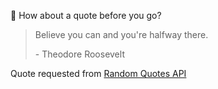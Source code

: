 📣 How about a quote before you go?

> Believe you can and you're halfway there.
>
> <p>- Theodore Roosevelt</p>

Quote requested from [Random Quotes API](https://github.com/lukePeavey/quotable)
